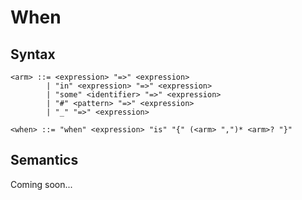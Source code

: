 # When

## Syntax

```
<arm> ::= <expression> "=>" <expression>
        | "in" <expression> "=>" <expression>
        | "some" <identifier> "=>" <expression>
        | "#" <pattern> "=>" <expression>
        | "_" "=>" <expression>

<when> ::= "when" <expression> "is" "{" (<arm> ",")* <arm>? "}"
```

## Semantics

Coming soon...
